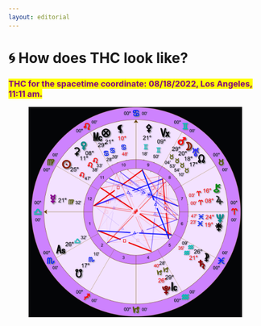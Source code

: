 ```yaml
---
layout: editorial
---
```


# 🌀 How does THC look like?

### <mark style="color:purple;">THC for the spacetime coordinate: 08/18/2022, Los Angeles, 11:11 am.</mark>

<mark style="color:purple;"></mark>

<figure><img src="../../../../../../.gitbook/assets/aaaa.png" alt=""><figcaption></figcaption></figure>

